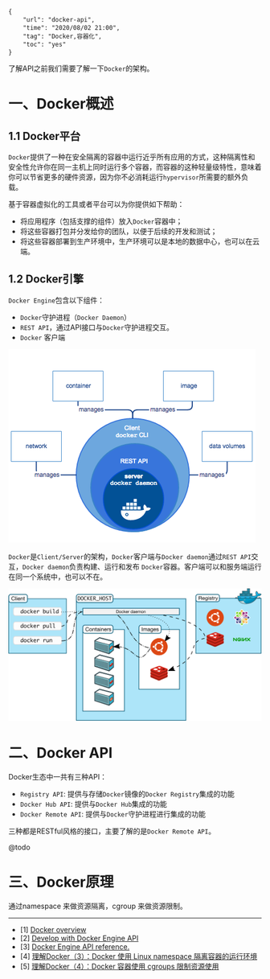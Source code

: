 ```
{
    "url": "docker-api",
    "time": "2020/08/02 21:00",
    "tag": "Docker,容器化",
    "toc": "yes"
}
```

了解API之前我们需要了解一下`Docker`的架构。

# 一、Docker概述

## 1.1 Docker平台

`Docker`提供了一种在安全隔离的容器中运行近乎所有应用的方式，这种隔离性和安全性允许你在同一主机上同时运行多个容器，而容器的这种轻量级特性，意味着你可以节省更多的硬件资源，因为你不必消耗运行`hypervisor`所需要的额外负载。

基于容器虚拟化的工具或者平台可以为你提供如下帮助：

- 将应用程序（包括支撑的组件）放入`Docker`容器中；
- 将这些容器打包并分发给你的团队，以便于后续的开发和测试；
- 将这些容器部署到生产环境中，生产环境可以是本地的数据中心，也可以在云端。

## 1.2 Docker引擎

`Docker Engine`包含以下组件：

- `Docker`守护进程（`Docker Daemon`）
- `REST API`，通过API接口与`Docker`守护进程交互。
- `Docker` 客户端

![](../../static/uploads/engine-components-flow.png)

`Docker`是`Client/Server`的架构，`Docker`客户端与`Docker daemon`通过`REST API`交互，`Docker daemon`负责构建、运行和发布 `Docker`容器。客户端可以和服务端运行在同一个系统中，也可以不在。

![](../../static/uploads/architecture.svg)


# 二、Docker API

Docker生态中一共有三种API：

- `Registry API`: 提供与存储`Docker`镜像的`Docker Registry`集成的功能
- `Docker Hub API`: 提供与`Docker Hub`集成的功能
- `Docker Remote API`: 提供与`Docker`守护进程进行集成的功能

三种都是RESTful风格的接口，主要了解的是`Docker Remote API`。

@todo



# 三、Docker原理

通过namespace 来做资源隔离，cgroup 来做资源限制。

---

- [1] [Docker overview](https://docs.docker.com/get-started/overview/)
- [2] [Develop with Docker Engine API](https://docs.docker.com/engine/api/)
- [3] [Docker Engine API reference.](https://docs.docker.com/engine/api/latest/)
- [4] [理解Docker（3）：Docker 使用 Linux namespace 隔离容器的运行环境](https://www.cnblogs.com/sammyliu/p/5878973.html)
- [5] [理解Docker（4）：Docker 容器使用 cgroups 限制资源使用](https://www.cnblogs.com/sammyliu/p/5886833.html)
